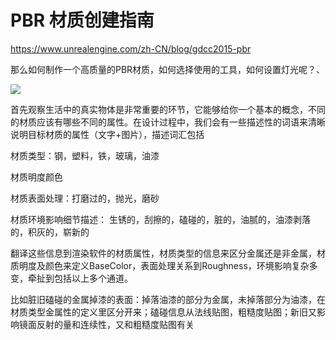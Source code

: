 PBR 材质创建指南
================

<https://www.unrealengine.com/zh-CN/blog/gdcc2015-pbr>

那么如何制作一个高质量的PBR材质，如何选择使用的工具，如何设置灯光呢？、

![](http://ox55f9bg6.bkt.clouddn.com/2017-10-04-054409.jpg)

首先观察生活中的真实物体是非常重要的环节，它能够给你一个基本的概念，不同的材质应该有哪些不同的属性。在设计过程中，我们会有一些描述性的词语来清晰说明目标材质的属性（文字+图片），描述词汇包括

材质类型：钢，塑料，铁，玻璃，油漆

材质明度颜色

材质表面处理：打磨过的，抛光，磨砂

材质环境影响细节描述：
生锈的，刮擦的，磕碰的，脏的，油腻的，油漆剥落的，积灰的，崭新的

翻译这些信息到渲染软件的材质属性，材质类型的信息来区分金属还是非金属，材质明度及颜色来定义BaseColor，表面处理关系到Roughness，环境影响复杂多变，牵扯到包括以上多个通道。

比如脏旧磕碰的金属掉漆的表面：掉落油漆的部分为金属，未掉落部分为油漆，在材质类型金属性的定义里区分开来；磕碰信息从法线贴图，粗糙度贴图；新旧又影响镜面反射的量和连续性，又和粗糙度贴图有关
